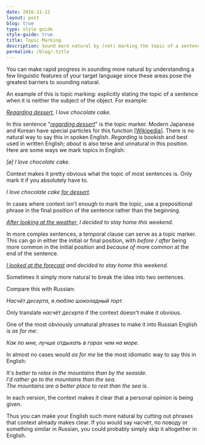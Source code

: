 ```yaml
---
date: 2016-11-12
layout: post
blog: true
type: style guide
style-guide: true
title: Topic Marking
description: Sound more natural by (not) marking the topic of a sentence
permalink: /blog/:title
---
```

You can make rapid progress in sounding more natural by understanding a few linguistic features of your target language since these areas pose the greatest barriers to sounding natural.

An example of this is topic marking: explicitly stating the topic of a sentence when it is neither the subject of the object. For example:

*<u>Regarding dessert</u>, I love chocolate cake.*

In this sentence "*<u>regarding dessert</u>*" is the topic marker. Modern Japanese and Korean have special particles for this function [<a href="https://en.wikipedia.org/wiki/Topic_marker" target="_blank">Wikipedia</a>]. There is no natural way to say this in spoken English. *Regarding* is bookish and best used in written English; *about* is also terse and unnatural in this position. Here are some ways we mark topics in English:

*[ø] I love chocolate cake.*

Context makes it pretty obvious what the topic of most sentences is. Only mark it if you absolutely have to.

*I love chocolate cake <u>for dessert</u>.*

In cases where context isn't enough to mark the topic, use a prepositional phrase in the final position of the sentence rather than the beginning.

*<u>After looking at the weather,</u> I decided to stay home this weekend.*

In more complex sentences, a temporal clause can serve as a topic marker. This can go in either the initial or final position, with *before / after* being more common in the initial position and *because of* more common at the end of the sentence.

*<u>I looked at the forecast</u> and decided to stay home this weekend.*

Sometimes it simply more natural to break the idea into two sentences.

Compare this with Russian:

*Насчёт десерта, я люблю шоколадный торт.*

Only translate *насчёт десерта* if the context doesn't make it obvious.

One of the most obviously unnatural phrases to make it into Russian English is *as for me*:

*Как по мне, лучше отдыхать в горах чем на море.*

In almost no cases would *as for me* be the most idiomatic way to say this in English:

*It's better to relax in the mountains than by the seaside.  
I'd rather go to the mountains than the sea.  
The mountains are a better place to rest than the sea is.*  

In each version, the context makes it clear that a personal opinion is being given.

Thus you can make your English such more natural by cutting out phrases that context already makes clear. If you would say насчёт, по поводу or something similar in Russian, you could probably simply skip it altogether in English.
